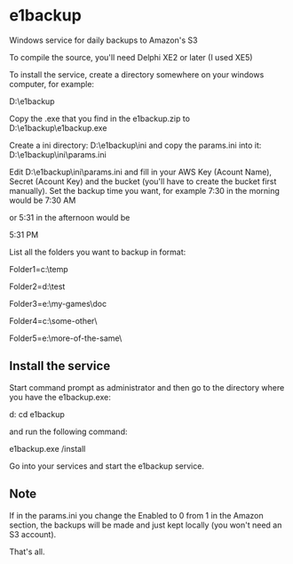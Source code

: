 # e1backup

Windows service for daily backups to Amazon's S3

To compile the source, you'll need Delphi XE2 or later (I used XE5)

To install the service, create a directory somewhere on your windows computer, for example:

D:\e1backup

Copy the .exe that you find in the e1backup.zip to D:\e1backup\e1backup.exe

Create a ini directory: D:\e1backup\ini and copy the params.ini into it:
D:\e1backup\ini\params.ini

Edit D:\e1backup\ini\params.ini and fill in your AWS Key (Acount Name), Secret (Acount Key) and the bucket (you'll have to create the bucket first manually).
Set the backup time you want, for example 7:30 in the morning would be 
7:30 AM

or 5:31 in the afternoon would be

5:31 PM

List all the folders you want to backup in format:

Folder1=c:\temp

Folder2=d:\test

Folder3=e:\my-games\doc

Folder4=c:\some-other\

Folder5=e:\more-of-the-same\

Install the service
----------------------

Start command prompt as administrator and then go to the directory where you have the e1backup.exe:

d:
cd e1backup

and run the following command:

e1backup.exe /install

Go into your services and start the e1backup service.


Note
------

If in the params.ini you change the Enabled to 0 from 1 in the Amazon section, the backups will be made and just kept locally (you won't need an S3 account).

That's all.
